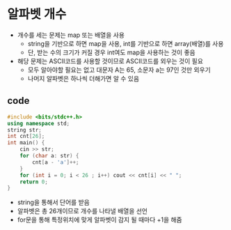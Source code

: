# 알파벳 개수
- 개수를 세는 문제는 map 또는 배열을 사용
  - string을 기반으로 하면 map을 사용, int를 기반으로 하면 array(배열)를 사용
  - 단, 받는 수의 크기가 커질 경우 int여도 map을 사용하는 것이 좋음
- 해당 문제는 ASCII코드를 사용할 것이므로 ASCII코드를 외우는 것이 필요
  - 모두 알아야할 필요는 없고 대문자 A는 65, 소문자 a는 97인 것만 외우기
  - 나머지 알파벳은 하나씩 더해가면 알 수 있음

## code
```cpp
#include <bits/stdc++.h>
using namespace std;
string str;
int cnt[26];
int main() {
    cin >> str;
    for (char a: str) {
        cnt[a - 'a']++;
    }
    for (int i = 0; i < 26 ; i++) cout << cnt[i] << " ";
    return 0;
}
```
- string을 통해서 단어를 받음
- 알파벳은 총 26개이므로 개수를 나타낼 배열을 선언
- for문을 통해 특정위치에 맞게 알파벳이 감지 될 때마다 +1을 해줌
